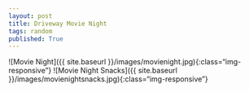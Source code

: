 ```yaml
---
layout: post
title: Driveway Movie Night
tags: random
published: True
---
```


 ![Movie Night]({{ site.baseurl }}/images/movienight.jpg){:class=“img-responsive”}
 ![Movie Night Snacks]({{ site.baseurl }}/images/movienightsnacks.jpg){:class=“img-responsive”}
 